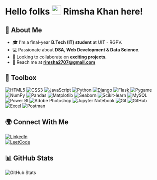 # Hello folks <img src="https://raw.githubusercontent.com/MartinHeinz/MartinHeinz/master/wave.gif" width="30px"> Rimsha Khan here!

## 🚀 About Me  
- 🎓 I'm a final-year **B.Tech (IT) student** at UIT - RGPV.  
- 💻 Passionate about **DSA, Web Development & Data Science**.  
- 🤝 Looking to collaborate on **exciting projects**.  
- 📧 Reach me at **rimsha2707@gmail.com**

## 🧰 **Toolbox**  
![HTML5](https://img.shields.io/badge/-HTML5-E34F26?style=for-the-badge&logo=html5&logoColor=white)
![CSS3](https://img.shields.io/badge/-CSS3-1572B6?style=for-the-badge&logo=css3)
![JavaScript](https://img.shields.io/badge/-JavaScript-F7DF1E?style=for-the-badge&logo=javascript&logoColor=black)
![Python](https://img.shields.io/badge/-Python-3776AB?style=for-the-badge&logo=python&logoColor=white)
![Django](https://img.shields.io/badge/-Django-092E20?style=for-the-badge&logo=django)
![Flask](https://img.shields.io/badge/-Flask-000000?style=for-the-badge&logo=flask)
![Pygame](https://img.shields.io/badge/-Pygame-008080?style=for-the-badge)
![NumPy](https://img.shields.io/badge/-NumPy-013243?style=for-the-badge&logo=numpy)
![Pandas](https://img.shields.io/badge/-Pandas-150458?style=for-the-badge&logo=pandas)
![Matplotlib](https://img.shields.io/badge/-Matplotlib-11557C?style=for-the-badge)
![Seaborn](https://img.shields.io/badge/-Seaborn-3776AB?style=for-the-badge)
![Scikit-learn](https://img.shields.io/badge/-Scikit--learn-F7931E?style=for-the-badge&logo=scikit-learn)
![MySQL](https://img.shields.io/badge/-MySQL-4479A1?style=for-the-badge&logo=mysql&logoColor=white)
![Power BI](https://img.shields.io/badge/-Power%20BI-F2C811?style=for-the-badge&logo=power-bi)
![Adobe Photoshop](https://img.shields.io/badge/-Adobe%20Photoshop-31A8FF?style=for-the-badge&logo=adobe-photoshop)
![Jupyter Notebook](https://img.shields.io/badge/-Jupyter-FA0F00?style=for-the-badge&logo=jupyter)
![Git](https://img.shields.io/badge/-Git-F05032?style=for-the-badge&logo=git)
![GitHub](https://img.shields.io/badge/-GitHub-181717?style=for-the-badge&logo=github)
![Excel](https://img.shields.io/badge/-Excel-217346?style=for-the-badge&logo=microsoft-excel)
![Postman](https://img.shields.io/badge/-Postman-FF6C37?style=for-the-badge&logo=postman)

## 🌍 **Connect With Me**  
[![LinkedIn](https://img.shields.io/badge/-LinkedIn-0077B5?style=for-the-badge&logo=linkedin&logoColor=white)](https://www.linkedin.com/in/your-linkedin/)  
[![LeetCode](https://img.shields.io/badge/-LeetCode-FFA116?style=for-the-badge&logo=leetcode&logoColor=white)](https://leetcode.com/u/Rimsha27/)  

## 📊 **GitHub Stats**  
![GitHub Stats](https://github-readme-stats.vercel.app/api?username=Rimsha-Khan27&show_icons=true&theme=dark)  
